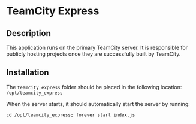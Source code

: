 # TeamCity Express

## Description

This application runs on the primary TeamCity server. It is responsible for publicly hosting projects once they are successfully built by TeamCity.

## Installation

The `teamcity_express` folder should be placed in the following location: `/opt/teamcity_express`

When the server starts, it should automatically start the server by running:

```
cd /opt/teamcity_express; forever start index.js
```
